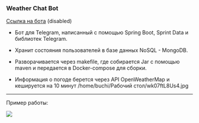 ### Weather Chat Bot 

[Ссылка на бота](//telegram.me/weather_firsss_bot) (disabled)

* Бот для Telegram, написанный с помощью Spring Boot, Sprint Data и библиотек Telegram.

* Хранит состояния пользователей в базе данных NoSQL - MongoDB.

* Разворачивается через makefile, где собирается Jar c помощью maven и передается в Docker-compose для сборки.

* Информация о погоде берется через API OpenWeatherMap и кешируется на 10 минут
/home/buchi/Рабочий стол/wk07ftL8Us4.jpg
---
Пример работы: 

![](https://i.imgur.com/xA4Ev70.png)
